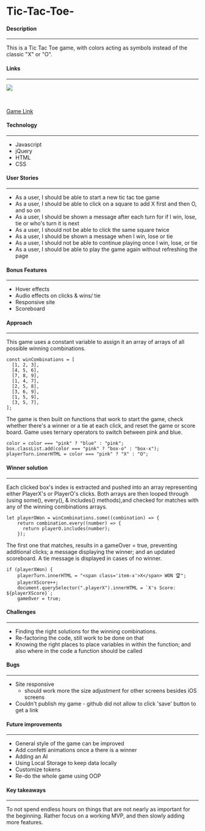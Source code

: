 # Tic-Tac-Toe-

#### Description

---

This is a Tic Tac Toe game, with colors acting as symbols instead of the classic "X" or "O".

#### Links

---

![](https://imgur.com/Uo4qzu7.jpg)

<br>

[Game Link](https://solcana.github.io/Tic-Tac-Toe-/)

#### Technology

---

- Javascript
- jQuery
- HTML
- CSS

#### User Stories

---

- As a user, I should be able to start a new tic tac toe game
- As a user, I should be able to click on a square to add X first and then O, and so on
- As a user, I should be shown a message after each turn for if I win, lose, tie or who's turn it is next
- As a user, I should not be able to click the same square twice
- As a user, I should be shown a message when I win, lose or tie
- As a user, I should not be able to continue playing once I win, lose, or tie
- As a user, I should be able to play the game again without refreshing the page

#### Bonus Features

---

- Hover effects
- Audio effects on clicks & wins/ tie
- Responsive site
- Scoreboard

#### Approach

---

This game uses a constant variable to assign it an array of arrays of all possible winning combinations.

```
const winCombinations = [
  [1, 2, 3],
  [4, 5, 6],
  [7, 8, 9],
  [1, 4, 7],
  [2, 5, 8],
  [3, 6, 9],
  [1, 5, 9],
  [3, 5, 7],
];
```

The game is then built on functions that work to start the game, check whether there's a winner or a tie at each click, and reset the game or score board. Game uses ternary operators to switch between pink and blue.

```
color = color === "pink" ? "blue" : "pink";
box.classList.add(color === "pink" ? "box-o" : "box-x");
playerTurn.innerHTML = color === "pink" ? "X" : "O";
```

#### Winner solution

---

Each clicked box's index is extracted and pushed into an array representing either PlayerX's or PlayerO's clicks. Both arrays are then looped through (using some(), every(), & includes() methods),and checked for matches with any of the winning combinations arrays.

```
let playerOWon = winCombinations.some((combination) => {
    return combination.every((number) => {
      return playerO.includes(number);
    });
```

The first one that matches, results in a gameOver = true, preventing additional clicks; a message displaying the winner; and an updated scoreboard. A tie message is displayed in cases of no winner.

```
if (playerXWon) {
    playerTurn.innerHTML = "<span class='item-x'>X</span> WON 🏆";
    playerXScore++;
    document.querySelector(".playerX").innerHTML = `X's Score: ${playerXScore}`;
    gameOver = true;
```

#### Challenges

---

- Finding the right solutions for the winning combinations.
- Re-factoring the code, still work to be done on that
- Knowing the right places to place variables in within the function; and also where in the code a function should be called

#### Bugs

---

- Site responsive
  - should work more the size adjustment for other screens besides iOS screens
- Couldn't publish my game - github did not allow to click 'save' button to get a link

#### Future improvements

---

- General style of the game can be improved
- Add confetti animations once a there is a winner
- Adding an AI
- Using Local Storage to keep data locally
- Customize tokens
- Re-do the whole game using OOP

#### Key takeaways

---

To not spend endless hours on things that are not nearly as important for the beginning. Rather focus on a working MVP, and then slowly adding more features.
